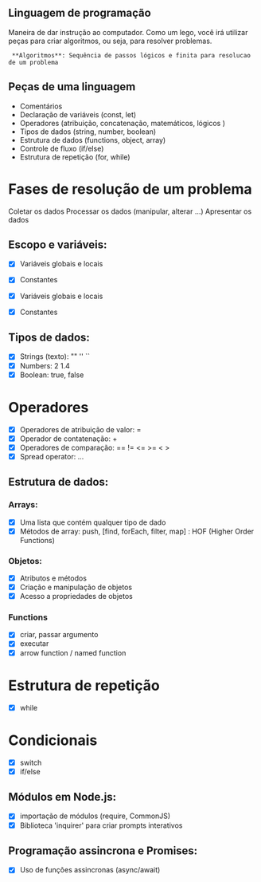 ## Linguagem de programação 

Maneira de dar instrução ao computador.
Como um lego, você irá utilizar peças para criar algoritmos, ou seja, para resolver problemas.

     **Algoritmos**: Sequência de passos lógicos e finita para resolucao de um problema

## Peças de uma linguagem

- Comentários
- Declaração de variáveis (const, let)
- Operadores (atribuição, concatenação, matemáticos, lógicos )
- Tipos de dados (string, number, boolean)
- Estrutura de dados (functions, object, array)
- Controle de fluxo (if/else)
- Estrutura de repetição (for, while)

# Fases de resolução de um problema

Coletar os dados
Processar os dados (manipular, alterar ...)
Apresentar os dados

## Escopo e variáveis:

- [x] Variáveis globais e locais
- [x] Constantes

- [x] Variáveis globais e locais
- [x] Constantes

## Tipos de dados:

- [x] Strings (texto): "" '' ``
- [x] Numbers: 2 1.4
- [x] Boolean: true, false

# Operadores 

- [x] Operadores de atribuição de valor: =
- [x] Operador de contatenação: +
- [x] Operadores de comparação: == != <= >= < >
- [x] Spread operator: ...
## Estrutura de dados:

### Arrays:

  -[x] Uma lista que contém qualquer tipo de dado 
  -[x] Métodos de array: push, [find, forEach, filter, map] : HOF (Higher Order Functions)

  ### Objetos:

  - [x] Atributos e métodos
  - [x] Criação e manipulação de objetos
  - [x] Acesso a propriedades de objetos

  ### Functions

  -[x] criar, passar argumento
  -[x] executar
  -[x] arrow function /  named function

# Estrutura de repetição

 - [x] while

 # Condicionais

 - [x] switch
 - [x] if/else

## Módulos em Node.js:

 - [x] importação de módulos (require, CommonJS)
 -[x]  Biblioteca 'inquirer' para criar prompts interativos

 ## Programação assincrona e Promises:

 - [x] Uso de funções assincronas (async/await)








